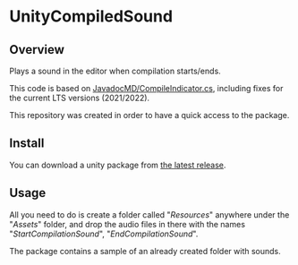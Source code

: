 # UnityCompiledSound

## Overview
Plays a sound in the editor when compilation starts/ends.

This code is based on [JavadocMD/CompileIndicator.cs](https://gist.github.com/JavadocMD/39c2197c2b4970ed06a5247bee386c72), including fixes for the current LTS versions (2021/2022).

This repository was created in order to have a quick access to the package.

## Install
You can download a unity package from [the latest release](../../releases).

## Usage
All you need to do is create a folder called "*Resources*" anywhere under the "*Assets*" folder, and drop the audio files in there with the names "*StartCompilationSound*", "*EndCompilationSound*".

The package contains a sample of an already created folder with sounds.
